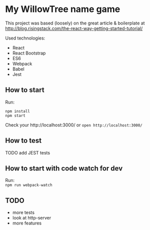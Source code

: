 # My WillowTree name game

This project was based (loosely) on the great article & boilerplate at
http://blog.risingstack.com/the-react-way-getting-started-tutorial/

Used technologies:  

- React
- React Bootstrap
- ES6
- Webpack
- Babel
- Jest

## How to start

Run:  
```
npm install
npm start
```

Check your http://localhost:3000/ or  `open http://localhost:3000/`

## How to test

TODO add JEST tests

## How to start with code watch for dev

Run:  
`npm run webpack-watch`

## TODO

- more tests
- look at http-server
- more features
